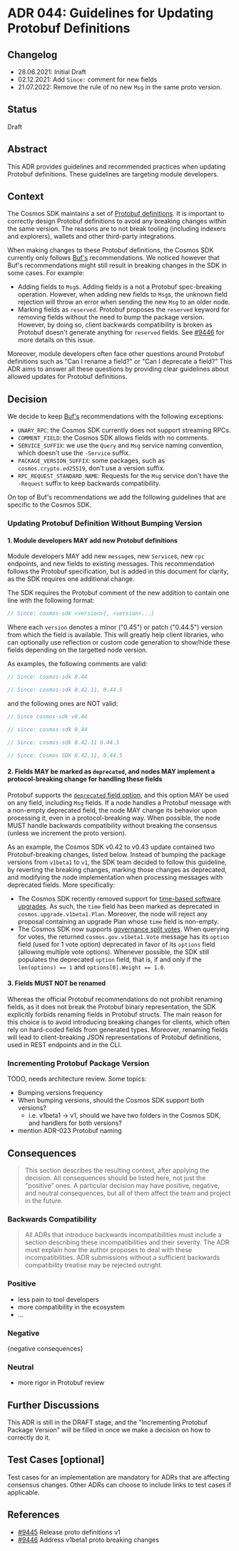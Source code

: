# ADR 044: Guidelines for Updating Protobuf Definitions

## Changelog

* 28.06.2021: Initial Draft
* 02.12.2021: Add `Since:` comment for new fields
* 21.07.2022: Remove the rule of no new `Msg` in the same proto version.

## Status

Draft

## Abstract

This ADR provides guidelines and recommended practices when updating Protobuf definitions. These guidelines are targeting module developers.

## Context

The Cosmos SDK maintains a set of [Protobuf definitions](https://github.com/adminoid/cosmos-sdk/tree/main/proto/cosmos). It is important to correctly design Protobuf definitions to avoid any breaking changes within the same version. The reasons are to not break tooling (including indexers and explorers), wallets and other third-party integrations.

When making changes to these Protobuf definitions, the Cosmos SDK currently only follows [Buf's](https://docs.buf.build/) recommendations. We noticed however that Buf's recommendations might still result in breaking changes in the SDK in some cases. For example:

* Adding fields to `Msg`s. Adding fields is a not a Protobuf spec-breaking operation. However, when adding new fields to `Msg`s, the unknown field rejection will throw an error when sending the new `Msg` to an older node.
* Marking fields as `reserved`. Protobuf proposes the `reserved` keyword for removing fields without the need to bump the package version. However, by doing so, client backwards compatibility is broken as Protobuf doesn't generate anything for `reserved` fields. See [#9446](https://github.com/adminoid/cosmos-sdk/issues/9446) for more details on this issue.

Moreover, module developers often face other questions around Protobuf definitions such as "Can I rename a field?" or "Can I deprecate a field?" This ADR aims to answer all these questions by providing clear guidelines about allowed updates for Protobuf definitions.

## Decision

We decide to keep [Buf's](https://docs.buf.build/) recommendations with the following exceptions:

* `UNARY_RPC`: the Cosmos SDK currently does not support streaming RPCs.
* `COMMENT_FIELD`: the Cosmos SDK allows fields with no comments.
* `SERVICE_SUFFIX`: we use the `Query` and `Msg` service naming convention, which doesn't use the `-Service` suffix.
* `PACKAGE_VERSION_SUFFIX`: some packages, such as `cosmos.crypto.ed25519`, don't use a version suffix.
* `RPC_REQUEST_STANDARD_NAME`: Requests for the `Msg` service don't have the `-Request` suffix to keep backwards compatibility.

On top of Buf's recommendations we add the following guidelines that are specific to the Cosmos SDK.

### Updating Protobuf Definition Without Bumping Version

#### 1. Module developers MAY add new Protobuf definitions

Module developers MAY add new `message`s, new `Service`s, new `rpc` endpoints, and new fields to existing messages. This recommendation follows the Protobuf specification, but is added in this document for clarity, as the SDK requires one additional change.

The SDK requires the Protobuf comment of the new addition to contain one line with the following format:

```protobuf
// Since: cosmos-sdk <version>{, <version>...}
```

Where each `version` denotes a minor ("0.45") or patch ("0.44.5") version from which the field is available. This will greatly help client libraries, who can optionally use reflection or custom code generation to show/hide these fields depending on the targetted node version.

As examples, the following comments are valid:

```protobuf
// Since: cosmos-sdk 0.44

// Since: cosmos-sdk 0.42.11, 0.44.5
```

and the following ones are NOT valid:

```protobuf
// Since cosmos-sdk v0.44

// since: cosmos-sdk 0.44

// Since: cosmos-sdk 0.42.11 0.44.5

// Since: Cosmos SDK 0.42.11, 0.44.5
```

#### 2. Fields MAY be marked as `deprecated`, and nodes MAY implement a protocol-breaking change for handling these fields

Protobuf supports the [`deprecated` field option](https://developers.google.com/protocol-buffers/docs/proto#options), and this option MAY be used on any field, including `Msg` fields. If a node handles a Protobuf message with a non-empty deprecated field, the node MAY change its behavior upon processing it, even in a protocol-breaking way. When possible, the node MUST handle backwards compatibility without breaking the consensus (unless we increment the proto version).

As an example, the Cosmos SDK v0.42 to v0.43 update contained two Protobuf-breaking changes, listed below. Instead of bumping the package versions from `v1beta1` to `v1`, the SDK team decided to follow this guideline, by reverting the breaking changes, marking those changes as deprecated, and modifying the node implementation when processing messages with deprecated fields. More specifically:

* The Cosmos SDK recently removed support for [time-based software upgrades](https://github.com/adminoid/cosmos-sdk/pull/8849). As such, the `time` field has been marked as deprecated in `cosmos.upgrade.v1beta1.Plan`. Moreover, the node will reject any proposal containing an upgrade Plan whose `time` field is non-empty.
* The Cosmos SDK now supports [governance split votes](./adr-037-gov-split-vote.md). When querying for votes, the returned `cosmos.gov.v1beta1.Vote` message has its `option` field (used for 1 vote option) deprecated in favor of its `options` field (allowing multiple vote options). Whenever possible, the SDK still populates the deprecated `option` field, that is, if and only if the `len(options) == 1` and `options[0].Weight == 1.0`.

#### 3. Fields MUST NOT be renamed

Whereas the official Protobuf recommendations do not prohibit renaming fields, as it does not break the Protobuf binary representation, the SDK explicitly forbids renaming fields in Protobuf structs. The main reason for this choice is to avoid introducing breaking changes for clients, which often rely on hard-coded fields from generated types. Moreover, renaming fields will lead to client-breaking JSON representations of Protobuf definitions, used in REST endpoints and in the CLI.

### Incrementing Protobuf Package Version

TODO, needs architecture review. Some topics:

* Bumping versions frequency
* When bumping versions, should the Cosmos SDK support both versions?
    * i.e. v1beta1 -> v1, should we have two folders in the Cosmos SDK, and handlers for both versions?
* mention ADR-023 Protobuf naming

## Consequences

> This section describes the resulting context, after applying the decision. All consequences should be listed here, not just the "positive" ones. A particular decision may have positive, negative, and neutral consequences, but all of them affect the team and project in the future.

### Backwards Compatibility

> All ADRs that introduce backwards incompatibilities must include a section describing these incompatibilities and their severity. The ADR must explain how the author proposes to deal with these incompatibilities. ADR submissions without a sufficient backwards compatibility treatise may be rejected outright.

### Positive

* less pain to tool developers
* more compatibility in the ecosystem
* ...

### Negative

{negative consequences}

### Neutral

* more rigor in Protobuf review

## Further Discussions

This ADR is still in the DRAFT stage, and the "Incrementing Protobuf Package Version" will be filled in once we make a decision on how to correctly do it.

## Test Cases [optional]

Test cases for an implementation are mandatory for ADRs that are affecting consensus changes. Other ADRs can choose to include links to test cases if applicable.

## References

* [#9445](https://github.com/adminoid/cosmos-sdk/issues/9445) Release proto definitions v1
* [#9446](https://github.com/adminoid/cosmos-sdk/issues/9446) Address v1beta1 proto breaking changes
